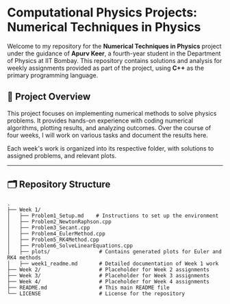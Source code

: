 # Computational Physics Projects: Numerical Techniques in Physics

Welcome to my repository for the **Numerical Techniques in Physics** project under the guidance of **Apurv Keer**, a fourth-year student in the Department of Physics at IIT Bombay. This repository contains solutions and analysis for weekly assignments provided as part of the project, using **C++** as the primary programming language.

## 📜 Project Overview

This project focuses on implementing numerical methods to solve physics problems. It provides hands-on experience with coding numerical algorithms, plotting results, and analyzing outcomes. Over the course of four weeks, I will work on various tasks and document the results here.

Each week's work is organized into its respective folder, with solutions to assigned problems, and relevant plots.

---

## 🗂️ Repository Structure

```plaintext
.
├── Week 1/
│   ├── Problem1_Setup.md    # Instructions to set up the environment
│   ├── Problem2_NewtonRaphson.cpp
│   ├── Problem3_Secant.cpp
│   ├── Problem4_EulerMethod.cpp
│   ├── Problem5_RK4Method.cpp
│   ├── Problem6_SolveLinearEquations.cpp
│   ├── plots/                # Contains generated plots for Euler and RK4 methods
│   ├── week1_readme.md       # Detailed documentation of Week 1 work
├── Week 2/                   # Placeholder for Week 2 assignments
├── Week 3/                   # Placeholder for Week 3 assignments
├── Week 4/                   # Placeholder for Week 4 assignments
├── README.md                 # This main README file
└── LICENSE                   # License for the repository
